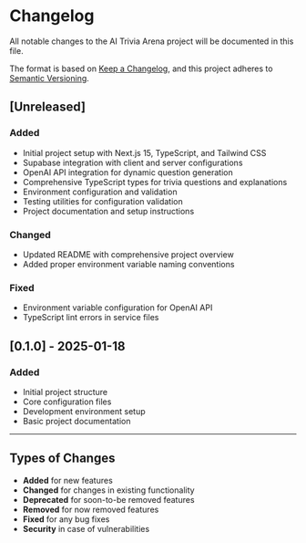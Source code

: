 # Changelog

All notable changes to the AI Trivia Arena project will be documented in this file.

The format is based on [Keep a Changelog](https://keepachangelog.com/en/1.0.0/),
and this project adheres to [Semantic Versioning](https://semver.org/spec/v2.0.0.html).

## [Unreleased]

### Added
- Initial project setup with Next.js 15, TypeScript, and Tailwind CSS
- Supabase integration with client and server configurations
- OpenAI API integration for dynamic question generation
- Comprehensive TypeScript types for trivia questions and explanations
- Environment configuration and validation
- Testing utilities for configuration validation
- Project documentation and setup instructions

### Changed
- Updated README with comprehensive project overview
- Added proper environment variable naming conventions

### Fixed
- Environment variable configuration for OpenAI API
- TypeScript lint errors in service files

## [0.1.0] - 2025-01-18

### Added
- Initial project structure
- Core configuration files
- Development environment setup
- Basic project documentation

---

## Types of Changes
- **Added** for new features
- **Changed** for changes in existing functionality
- **Deprecated** for soon-to-be removed features
- **Removed** for now removed features
- **Fixed** for any bug fixes
- **Security** in case of vulnerabilities
